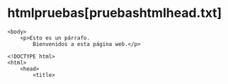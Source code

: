 # htmlpruebas[pruebashtmlhead.txt]
<!DOCTYPE html>
<html>
    <head>
        <title>Título de la página 
            web</title>

    <body>
        <p>Esto es un párrafo. 
            Bienvenidos a esta página web.</p>
</html>

<!--Esto es un comentario-->
<!--HEAD EN HTML-->
<!--etiqueta <base> para URLs-->
<!DOCTYPE html>
<html>
    <head>
        <title>
        <base 
        href="http://paginaprincipal.com/images/"
        target="_blank">
        </title>
    </head>  
</html>      
        
<!--etiqueta <link>
 indica que el documento html está relacionado con otro archivo o recurso externo tipo CSS o JS
No tiene etiqueta de cierre-->  

<!DOCTYPE html>
<html>
    <head>
        <title>
<link rel="stylesheet" type="text/css"
href="estilos css"/>
        </title>
    </head>
</html>    

<!--Etiqueta <style>
    para incluir estilos CSS (dotar de colores, bodes, imágenes de fondo)
    a los elementos de la página web-->

<!--Etiqueta <meta>
    para incluir información que no se muestra como parte de la página web, como su descrpción breve y palabras clave--> 
    
<!DOCTYPE html>
<html>
    <head>
        <meta name="description"
        content="Programación HTML, CSS y Javascript">
        <meta name="keywords" content="curso,
        web, programación, aprender">

<!--Etiquetas <script>
    para incluir código en lenguajes de script. como Javascript-->      
    
    <!DOCTYPE html>
    <html> 
        <head>
            <title>
<script>
        Aquií iría el código,
 <script>    
